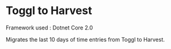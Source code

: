 # Toggl to Harvest

Framework used : Dotnet Core 2.0

Migrates the last 10 days of time entries from Toggl to Harvest.
